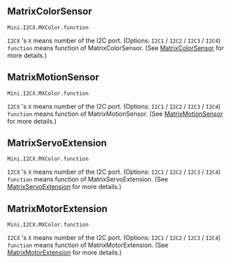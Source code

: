 ## MatrixColorSensor

```Arduino
Mini.I2CX.MXColor.function
```
`I2CX` 's `X` means number of the I2C port. (Options: `I2C1` / `I2C2` / `I2C3` / `I2C4`) <br />
`function` means function of MatrixColorSensor. (See [MatrixColorSensor](https://matrix-robotics.github.io/MatrixColorSensor/) for more details.)

## MatrixMotionSensor

```Arduino
Mini.I2CX.MXColor.function
```
`I2CX` 's `X` means number of the I2C port. (Options: `I2C1` / `I2C2` / `I2C3` / `I2C4`) <br />
`function` means function of MatrixMotionSensor. (See [MatrixMotionSensor](https://matrix-robotics.github.io/MatrixMotionSensor/) for more details.)

## MatrixServoExtension

```Arduino
Mini.I2CX.MXColor.function
```
`I2CX` 's `X` means number of the I2C port. (Options: `I2C1` / `I2C2` / `I2C3` / `I2C4`) <br />
`function` means function of MatrixServoExtension. (See [MatrixServoExtension](https://matrix-robotics.github.io/MatrixServoExtension/) for more details.)

## MatrixMotorExtension

```Arduino
Mini.I2CX.MXColor.function
```
`I2CX` 's `X` means number of the I2C port. (Options: `I2C1` / `I2C2` / `I2C3` / `I2C4`) <br />
`function` means function of MatrixMotorExtension. (See [MatrixMotorExtension](https://matrix-robotics.github.io/MatrixMotorExtension/) for more details.)
